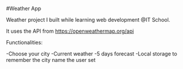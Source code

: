 #Weather App
<p>Weather project I built while learning web development @IT School.</p>

It uses the API from https://openweathermap.org/api

Functionalities:

-Choose your city
-Current weather
-5 days forecast
-Local storage to remember the city name the user set
